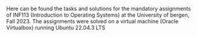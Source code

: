 Here can be found the tasks and solutions for the mandatory assignments of INF113 (Introduction to Operating Systems) at the University of bergen, Fall 2023.
The assignments were solved on a virtual machine (Oracle Virtualbox) running Ubuntu 22.04.3 LTS

